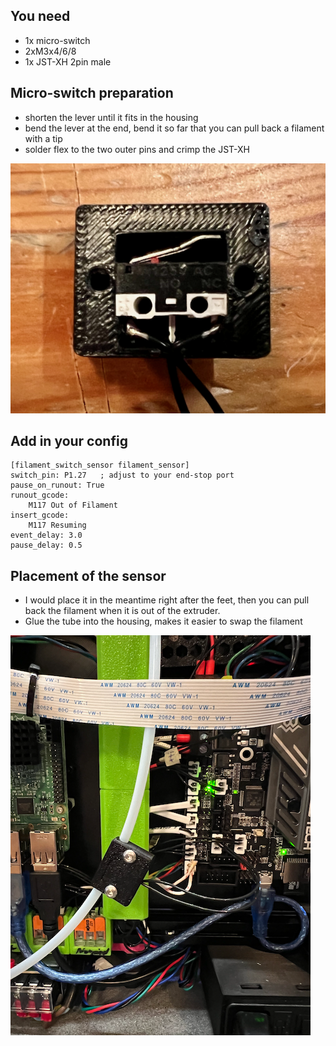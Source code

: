 ## You need
- 1x micro-switch
- 2xM3x4/6/8
- 1x JST-XH 2pin male

## Micro-switch preparation
- shorten the lever until it fits in the housing
- bend the lever at the end, bend it so far that you can pull back a filament with a tip
- solder flex to the two outer pins and crimp the JST-XH

![FilamentSensor](https://github.com/rovili/Voron0.1mods/blob/main/Pictures/IMG_0671.png)

## Add in your config
```
[filament_switch_sensor filament_sensor]
switch_pin: P1.27   ; adjust to your end-stop port
pause_on_runout: True
runout_gcode:
    M117 Out of Filament
insert_gcode:
    M117 Resuming
event_delay: 3.0 
pause_delay: 0.5  
```

## Placement of the sensor
- I would place it in the meantime right after the feet, then you can pull back the filament when it is out of the extruder.
- Glue the tube into the housing, makes it easier to swap the filament

![FilamentSensor](https://github.com/rovili/Voron0.1mods/blob/main/Pictures/IMG_0670.png)
